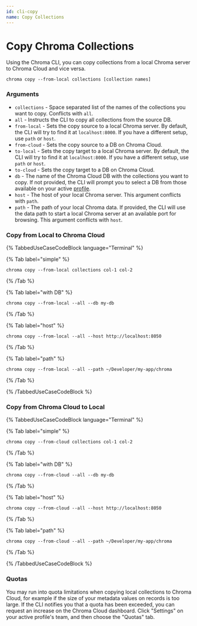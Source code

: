 ```yaml
---
id: cli-copy
name: Copy Collections
---
```


# Copy Chroma Collections

Using the Chroma CLI, you can copy collections from a local Chroma server to Chroma Cloud and vice versa.

```terminal
chroma copy --from-local collections [collection names]
```

### Arguments

- `collections` - Space separated list of the names of the collections you want to copy. Conflicts with `all`.
- `all` - Instructs the CLI to copy all collections from the source DB.
- `from-local` - Sets the copy source to a local Chroma server. By default, the CLI will try to find it at `localhost:8000`. If you have a different setup, use `path` or `host`.
- `from-cloud` - Sets the copy source to a DB on Chroma Cloud.
- `to-local` - Sets the copy target to a local Chroma server. By default, the CLI will try to find it at `localhost:8000`. If you have a different setup, use `path` or `host`.
- `to-cloud` - Sets the copy target to a DB on Chroma Cloud.
- `db` - The name of the Chroma Cloud DB with the collections you want to copy. If not provided, the CLI will prompt you to select a DB from those available on your active [profile](./profile).
- `host` - The host of your local Chroma server. This argument conflicts with `path`.
- `path` - The path of your local Chroma data. If provided, the CLI will use the data path to start a local Chroma server at an available port for browsing. This argument conflicts with `host`.

### Copy from Local to Chroma Cloud

{% TabbedUseCaseCodeBlock language="Terminal" %}

{% Tab label="simple" %}

```terminal
chroma copy --from-local collections col-1 col-2
```

{% /Tab %}

{% Tab label="with DB" %}

```terminal
chroma copy --from-local --all --db my-db
```

{% /Tab %}

{% Tab label="host" %}

```terminal
chroma copy --from-local --all --host http://localhost:8050
```

{% /Tab %}

{% Tab label="path" %}

```terminal
chroma copy --from-local --all --path ~/Developer/my-app/chroma
```

{% /Tab %}

{% /TabbedUseCaseCodeBlock %}

### Copy from Chroma Cloud to Local

{% TabbedUseCaseCodeBlock language="Terminal" %}

{% Tab label="simple" %}

```terminal
chroma copy --from-cloud collections col-1 col-2
```

{% /Tab %}

{% Tab label="with DB" %}

```terminal
chroma copy --from-cloud --all --db my-db
```

{% /Tab %}

{% Tab label="host" %}

```terminal
chroma copy --from-cloud --all --host http://localhost:8050
```

{% /Tab %}

{% Tab label="path" %}

```terminal
chroma copy --from-cloud --all --path ~/Developer/my-app/chroma
```

{% /Tab %}

{% /TabbedUseCaseCodeBlock %}

### Quotas

You may run into quota limitations when copying local collections to Chroma Cloud, for example if the size of your metadata values on records is too large. If the CLI notifies you that a quota has been exceeded, you can request an increase on the Chroma Cloud dashboard. Click "Settings" on your active profile's team, and then choose the "Quotas" tab.
